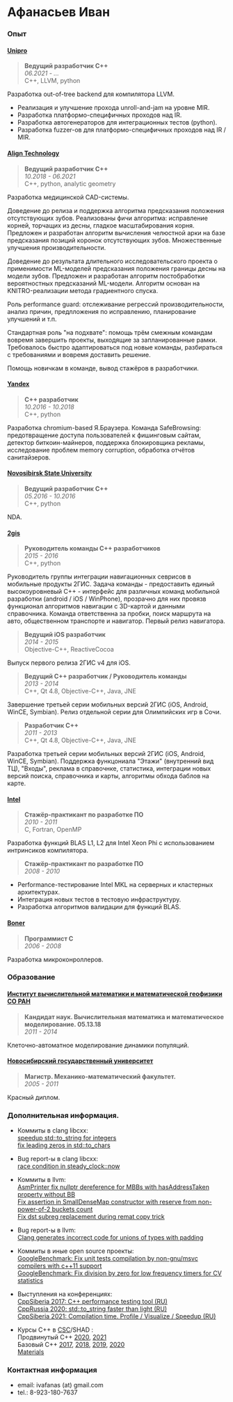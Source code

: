 # Афанасьев Иван

### Опыт

#### [Unipro](https://unipro.ru)

> **Ведущий разработчик С++**  
> *06.2021 - ...*  
> C++, LLVM, python

Разработка out-of-tree backend для компилятора LLVM.

* Реализация и улучшение прохода unroll-and-jam на уровне MIR.
* Разработка платформо-специфичных проходов над IR.
* Разработка автогенераторов для интеграционных тестов (python).
* Разработка fuzzer-ов для платформо-специфичных проходов над IR / MIR.


#### [Align Technology](https://aligntech.com)

> **Ведущий разработчик С++**  
> *10.2018 - 06.2021*  
> C++, python, analytic geometry

Разработка медицинской CAD-системы.

Доведение до релиза и поддержка алгоритма предсказания положения отсутствующих
зубов. Реализованы фичи алгоритма: исправление корней, торчащих из десны,
гладкое масштабирования корня. Предложен и разработан алгоритм вычисления
челюстной арки на базе предсказания позиций коронок отсутствующих зубов.
Множественные улучшения производительности.

Доведение до результата длительного исследовательского проекта о применимости
ML-моделей предсказания положения границы десны на модели зубов. Предложен и
разработан алгоритм постобработки вероятностных предсказаний ML-модели.
Алгоритм основан на KNITRO-реализации метода градиентного спуска.

Роль performance guard: отслеживание регрессий производительности, анализ
причин, предлложения по исправлению, планирование улучшений и т.п.

Стандартная роль "на подхвате": помощь трём смежным командам вовремя завершить
проекты, выходящие за запланированные рамки. Требовалось быстро адаптироваться
под новые команды, разбираться с требованиями и вовремя доставить решение.

Помощь новичкам в команде, вывод стажёров в разработчики.

#### [Yandex](https://yandex.ru/)

> **C++ разработчик**  
> *10.2016 - 10.2018*  
> C++, python

Разработка chromium-based Я.Браузера. Команда SafeBrowsing: предотвращение
доступа пользователей к фишинговым сайтам, детектор биткоин-майнеров, поддержка
блокировщика рекламы, исследование проблем memory corruption, обработка отчётов
санитайзеров.

#### [Novosibirsk State University](https://www.nsu.ru)

> **Ведущий разработчик С++**  
> *05.2016 - 10.2016*  
> C++, python

NDA.

#### [2gis](https://2gis.ru/)

> **Руководитель команды С++ разработчиков**  
> *2015 - 2016*  
> C++, python

Руководитель группы интеграции навигационных севрисов в мобильные продукты
2ГИС. Задача команды - предоставить единый высокоуровневый С++ - интерфейс для
различных команд мобильной разработки (android / iOS / WinPhone), прозрачно для
них провязв функционал алгоритмов навигации с 3D-картой и данными справочника.
Команда ответственна за пробки, поиск маршрута на авто, общественном
транспорте и навигатор. Первый релиз навигатора.

> **Ведущий iOS разработчик**  
> *2014 - 2015*  
> Objective-C++, ReactiveCocoa

Выпуск первого релиза 2ГИС v4 для iOS.

> **Ведущий С++ разработчик / Руководитель команды**  
> *2013 - 2014*  
> C++, Qt 4.8, Objective-C++, Java, JNE

Завершение третьей серии мобильных версий 2ГИС (iOS, Android, WinCE, Symbian).
Релиз отдельной серии для Олимпийских игр в Сочи.

> **Разработчик С++**  
> *2011 - 2013*  
> C++, Qt 4.8, Objective-C++, Java, JNE

Разработка третьей серии мобильных версий 2ГИС (iOS, Android, WinCE, Symbian).
Поддержка функцониала "Этажи" (внутренний вид ТЦ), "Входы", реклама в
справочнке, статистика, интеграции новых версий поиска, справочника и карты,
алгоритмы обхода баблов на карте.

#### [Intel](https://www.intel.com)

> **Стажёр-практикант по разработке ПО**  
> *2010 - 2011*  
> C, Fortran, OpenMP

Разработка функций BLAS L1, L2 для Intel Xeon Phi с использованием интринсиков
компилятора.

> **Стажёр-практикант по разработке ПО**  
> *2008 - 2010*

* Performance-тестирование Intel MKL на серверных и кластерных архитектурах.
* Интеграция новых тестов в тестовую инфраструктуру.
* Разработка алгоритмов валидации для функций BLAS.

#### [Boner](http://boner.ru)

> **Программист С**  
> *2006 - 2008*  

Разработка микроконроллеров.

### Образование

#### [Институт вычислительной математики и математической геофизики СО РАН](https://icmmg.nsc.ru)

> **Кандидат наук. Вычислительная математика и математическое моделирование. 05.13.18**  
> *2011 - 2014*

Клеточно-автоматное моделирование динамики популяций.

#### [Новосибирский государственный университет](https://www.nsu.ru)

> **Магистр. Механико-математический факультет.**  
> *2005 - 2011*  

Красный диплом.

### Дополнительная информация.

* Коммиты в clang libcxx:  
  [speedup std::to_string for integers](https://reviews.llvm.org/D59178)  
  [fix leading zeros in std::to_chars](https://reviews.llvm.org/D63047)

* Bug report-ы в clang libcxx:  
  [race condition in steady_clock::now](https://bugs.llvm.org/show_bug.cgi?id=41323#c4)

* Коммиты в llvm:  
  [AsmPrinter fix nullptr dereference for MBBs with hasAddressTaken property without BB](https://reviews.llvm.org/D108092)  
  [Fix assertion in SmallDenseMap constructor with reserve from non-power-of-2 buckets count](https://reviews.llvm.org/D129825)  
  [Fix dst subreg replacement during remat copy trick](https://reviews.llvm.org/D125657)

* Bug report-ы в llvm:  
  [Clang generates incorrect code for unions of types with padding](https://github.com/llvm/llvm-project/issues/76017)

* Коммиты в иные open source проекты:  
  [GoogleBenchmark: Fix unit tests compilation by non-gnu/msvc compilers with c++11 support](https://github.com/google/benchmark/pull/1691)  
  [GoogleBenchmark: Fix division by zero for low frequency timers for CV statistics](https://github.com/google/benchmark/pull/1724)

* Выступления на конференциях:  
  [CppSiberia 2017: C++ performance testing tool (RU)](https://www.youtube.com/watch?v=K_YkyXeZ8tU)  
  [CppRussia  2020: std::to_string faster than light (RU)](https://www.youtube.com/watch?v=xCv84sSz204)  
  [CppSiberia 2021: Compilation time. Profile / Visualize / Speedup (RU)](https://youtu.be/VdXk0nJsXgI)  

* Курсы C++ в [CSC](https://compscicenter.ru/)/SHAD :  
  Продвинутый C++
  [2020](https://my.compscicenter.ru/courses/2021-spring/2.914-cpp-2/),
  [2021](https://my.compscicenter.ru/courses/2020-spring/2.500-cpp-2/)  
  Базовый C++
  [2017](https://my.compscicenter.ru/courses/2017-autumn/2.320-cpp-1/),
  [2018](https://my.compscicenter.ru/courses/2018-autumn/2.388-cpp-1/),
  [2019](https://my.compscicenter.ru/courses/2019-autumn/2.453-cpp-1/),
  [2020](https://my.compscicenter.ru/courses/2020-spring/2.500-cpp-2/)  
  [Materials](https://github.com/ivafanas/cpp_shad_students)

### Контактная информация
* email: ivafanas (at) gmail.com
* tel.: 8-923-180-7637

